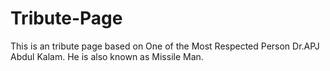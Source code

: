 # Tribute-Page

This is an tribute page based on One of the Most Respected Person Dr.APJ Abdul Kalam.
He is also known as Missile Man. 













